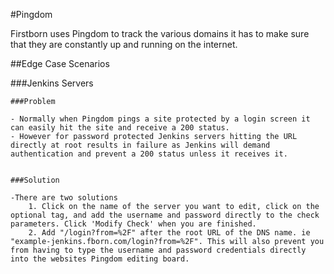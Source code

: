 #Pingdom

Firstborn uses Pingdom to track the various domains it has to make sure that they are constantly up and running on the internet.

##Edge Case Scenarios

###Jenkins Servers

	###Problem

	- Normally when Pingdom pings a site protected by a login screen it can easily hit the site and receive a 200 status.
	- However for password protected Jenkins servers hitting the URL directly at root results in failure as Jenkins will demand authentication and prevent a 200 status unless it receives it.


	###Solution

	-There are two solutions
		1. Click on the name of the server you want to edit, click on the optional tag, and add the username and password directly to the check parameters. Click 'Modify Check' when you are finished.
		2. Add "/login?from=%2F" after the root URL of the DNS name. ie "example-jenkins.fborn.com/login?from=%2F". This will also prevent you from having to type the username and password credentials directly into the websites Pingdom editing board.

